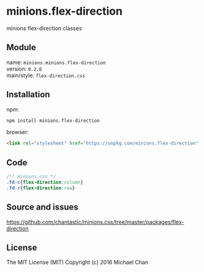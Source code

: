 # minions.flex-direction
minions flex-direction classes

## Module
name: `minions.minions.flex-direction`  
version: `0.2.0`  
main/style: `flex-direction.css`  

## Installation
npm:
```bash
npm install minions.flex-direction
```

browser:
```html
<link rel="stylesheet" href="https://unpkg.com/minions.flex-direction" />
```

## Code
```css
/*! minions.css */
.fd-c{flex-direction:column}
.fd-r{flex-direction:row}

```

## Source and issues

https://github.com/chantastic/minions.css/tree/master/packages/flex-direction

## License

The MIT License (MIT)
Copyright (c) 2016 Michael Chan